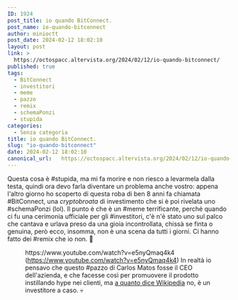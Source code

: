 ```yaml
---
ID: 1924
post_title: io quando BitConnect.
post_name: io-quando-bitconnect
author: minioctt
post_date: 2024-02-12 18:02:10
layout: post
link: >
  https://octospacc.altervista.org/2024/02/12/io-quando-bitconnect/
published: true
tags:
  - BitConnect
  - investitori
  - meme
  - pazzo
  - remix
  - schemaPonzi
  - stupida
categories:
  - Senza categoria
title: io quando BitConnect.
slug: "io-quando-bitconnect"
date: 2024-02-12 18:02:10
canonical_url:   https://octospacc.altervista.org/2024/02/12/io-quando-bitconnect/
---
```

<!-- wp:paragraph -->
<p markdown="1">Questa cosa è #stupida, ma mi fa morire e non riesco a levarmela dalla testa, quindi ora devo farla diventare un problema anche vostro: appena l'altro giorno ho scoperto di questa roba di ben 8 anni fa chiamata #BitConnect, una <em>cryptobroata</em> di investimento che si è poi rivelata uno #schemaPonzi (lol). Il punto è che è un #meme terrificante, perché quando ci fu una cerimonia ufficiale per gli #investitori, c'è n'è stato uno sul palco che cantava e urlava preso da una gioia incontrollata, chissà se finta o genuina, però ecco, insomma, non è una scena da tutti i giorni. Ci hanno fatto dei #remix che io non. 🥴️</p>
<!-- /wp:paragraph -->

<!-- wp:paragraph -->
<p markdown="1"></p>
<!-- /wp:paragraph -->

<!-- wp:embed {"url":"https://www.youtube.com/watch?v=e5nyQmaq4k4","type":"video","providerNameSlug":"youtube","responsive":true,"className":"wp-embed-aspect-16-9 wp-has-aspect-ratio"} -->
<figure class="wp-block-embed is-type-video is-provider-youtube wp-block-embed-youtube wp-embed-aspect-16-9 wp-has-aspect-ratio"><div class="wp-block-embed__wrapper">
https://www.youtube.com/watch?v=e5nyQmaq4k4
</div><figcaption class="wp-element-caption">(<a href="https://www.youtube.com/watch?v=e5nyQmaq4k4">https://www.youtube.com/watch?v=e5nyQmaq4k4</a>) In realtà io pensavo che questo #pazzo di Carlos Matos fosse il CEO dell'azienda, e che facesse così per promuovere il prodotto instillando hype nei clienti, ma <a href="https://en.wikipedia.org/wiki/Bitconnect#Internet_meme">a quanto dice Wikipedia</a> no, è un investitore a caso. 💀️</figcaption></figure>
<!-- /wp:embed -->